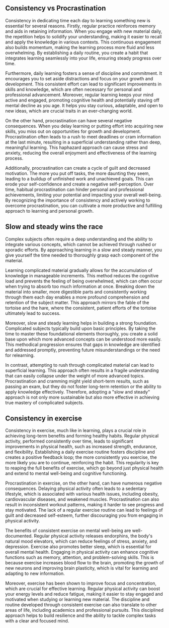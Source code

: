 ## Consistency vs Procrastination

Consistency in dedicating time each day to learning something new is essential for several reasons. Firstly, regular practice reinforces memory and aids in retaining information. When you engage with new material daily, the repetition helps to solidify your understanding, making it easier to recall and apply the knowledge in various contexts. This continuous engagement also builds momentum, making the learning process more fluid and less overwhelming. By establishing a daily routine, you create a habit that integrates learning seamlessly into your life, ensuring steady progress over time.

Furthermore, daily learning fosters a sense of discipline and commitment. It encourages you to set aside distractions and focus on your growth and development. This consistent effort can lead to significant improvements in skills and knowledge, which are often necessary for personal and professional advancement. Moreover, regular learning keeps your mind active and engaged, promoting cognitive health and potentially staving off mental decline as you age. It helps you stay curious, adaptable, and open to new ideas, which are crucial traits in an ever-changing world.

On the other hand, procrastination can have several negative consequences. When you delay learning or putting effort into acquiring new skills, you miss out on opportunities for growth and development. Procrastination often leads to a rush to meet deadlines or cram information at the last minute, resulting in a superficial understanding rather than deep, meaningful learning. This haphazard approach can cause stress and anxiety, reducing the overall enjoyment and effectiveness of the learning process.

Additionally, procrastination can create a cycle of guilt and decreased motivation. The more you put off tasks, the more daunting they seem, leading to a buildup of unfinished work and unachieved goals. This can erode your self-confidence and create a negative self-perception. Over time, habitual procrastination can hinder personal and professional achievements, limiting your potential and impacting your overall well-being. By recognizing the importance of consistency and actively working to overcome procrastination, you can cultivate a more productive and fulfilling approach to learning and personal growth.

## Slow and steady wins the race

Complex subjects often require a deep understanding and the ability to integrate various concepts, which cannot be achieved through rushed or sporadic efforts. By approaching learning in a slow and steady manner, you give yourself the time needed to thoroughly grasp each component of the material.

Learning complicated material gradually allows for the accumulation of knowledge in manageable increments. This method reduces the cognitive load and prevents the feeling of being overwhelmed, which can often occur when trying to absorb too much information at once. Breaking down the material into smaller, more digestible parts and consistently working through them each day enables a more profound comprehension and retention of the subject matter. This approach mirrors the fable of the tortoise and the hare, where the consistent, patient efforts of the tortoise ultimately lead to success.

Moreover, slow and steady learning helps in building a strong foundation. Complicated subjects typically build upon basic principles. By taking the time to master these foundational elements thoroughly, you create a solid base upon which more advanced concepts can be understood more easily. This methodical progression ensures that gaps in knowledge are identified and addressed promptly, preventing future misunderstandings or the need for relearning.

In contrast, attempting to rush through complicated material can lead to superficial learning. This approach often results in a fragile understanding that can easily collapse under the weight of more advanced topics. Procrastination and cramming might yield short-term results, such as passing an exam, but they do not foster long-term retention or the ability to apply knowledge effectively. Therefore, adopting a "slow and steady" approach is not only more sustainable but also more effective in achieving true mastery of complicated subjects.

## Consistency in exercise

Consistency in exercise, much like in learning, plays a crucial role in achieving long-term benefits and forming healthy habits. Regular physical activity, performed consistently over time, leads to significant improvements in physical health, such as increased strength, endurance, and flexibility. Establishing a daily exercise routine fosters discipline and creates a positive feedback loop; the more consistently you exercise, the more likely you are to continue, reinforcing the habit. This regularity is key to reaping the full benefits of exercise, which go beyond just physical health and extend to mental well-being and cognitive functioning.

Procrastination in exercise, on the other hand, can have numerous negative consequences. Delaying physical activity often leads to a sedentary lifestyle, which is associated with various health issues, including obesity, cardiovascular diseases, and weakened muscles. Procrastination can also result in inconsistent workout patterns, making it harder to see progress and stay motivated. The lack of a regular exercise routine can lead to feelings of guilt and decreased self-esteem, further discouraging you from engaging in physical activity.

The benefits of consistent exercise on mental well-being are well-documented. Regular physical activity releases endorphins, the body's natural mood elevators, which can reduce feelings of stress, anxiety, and depression. Exercise also promotes better sleep, which is essential for overall mental health. Engaging in physical activity can enhance cognitive functions such as memory, attention, and problem-solving skills. This is because exercise increases blood flow to the brain, promoting the growth of new neurons and improving brain plasticity, which is vital for learning and adapting to new information.

Moreover, exercise has been shown to improve focus and concentration, which are crucial for effective learning. Regular physical activity can boost your energy levels and reduce fatigue, making it easier to stay engaged and motivated when studying or learning new material. The discipline and routine developed through consistent exercise can also translate to other areas of life, including academics and professional pursuits. This disciplined approach helps to build resilience and the ability to tackle complex tasks with a clear and focused mind.
